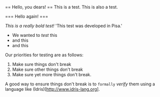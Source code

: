 == Hello, you dears! ==
This is a test.
This is also a test.

=== Hello again! ===

*This is a really bold test!*
'This test was developed in Pisa.'

* We wanted to *test* this
* and this
* and this

Our priorities for testing are as follows:
1. Make sure things don't break
2. Make sure other things don't break
3. Make sure yet more things don't break.

A good way to ensure things don't break is to `formally` *verify* them using
a language like (Idris)[http://www.idris-lang.org].

